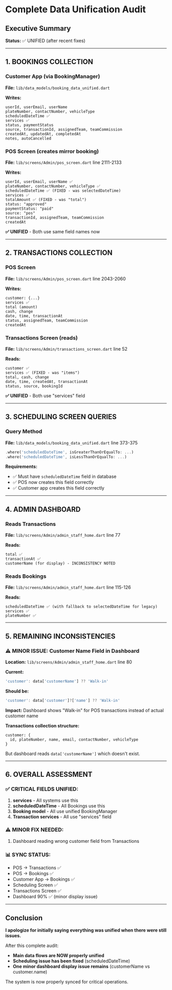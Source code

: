 # Complete Data Unification Audit

## Executive Summary
**Status:** ✅ UNIFIED (after recent fixes)

---

## 1. BOOKINGS COLLECTION

### Customer App (via BookingManager)
**File:** `lib/data_models/booking_data_unified.dart`

**Writes:**
```
userId, userEmail, userName
plateNumber, contactNumber, vehicleType
scheduledDateTime ✅
services ✅
status, paymentStatus
source, transactionId, assignedTeam, teamCommission
createdAt, updatedAt, completedAt
notes, autoCancelled
```

### POS Screen (creates mirror booking)
**File:** `lib/screens/Admin/pos_screen.dart` line 2111-2133

**Writes:**
```
userId, userEmail, userName ✅
plateNumber, contactNumber, vehicleType ✅
scheduledDateTime ✅ (FIXED - was selectedDateTime)
services ✅
totalAmount ✅ (FIXED - was "total")
status: "approved"
paymentStatus: "paid"
source: "pos"
transactionId, assignedTeam, teamCommission
createdAt
```

**✅ UNIFIED** - Both use same field names now

---

## 2. TRANSACTIONS COLLECTION

### POS Screen
**File:** `lib/screens/Admin/pos_screen.dart` line 2043-2060

**Writes:**
```
customer: {...}
services ✅
total (amount)
cash, change
date, time, transactionAt
status, assignedTeam, teamCommission
createdAt
```

### Transactions Screen (reads)
**File:** `lib/screens/Admin/transactions_screen.dart` line 52

**Reads:**
```
customer ✅
services ✅ (FIXED - was "items")
total, cash, change
date, time, createdAt, transactionAt
status, source, bookingId
```

**✅ UNIFIED** - Both use "services" field

---

## 3. SCHEDULING SCREEN QUERIES

### Query Method
**File:** `lib/data_models/booking_data_unified.dart` line 373-375

```dart
.where('scheduledDateTime', isGreaterThanOrEqualTo: ...)
.where('scheduledDateTime', isLessThanOrEqualTo: ...)
```

**Requirements:**
- ✅ Must have `scheduledDateTime` field in database
- ✅ POS now creates this field correctly
- ✅ Customer app creates this field correctly

---

## 4. ADMIN DASHBOARD

### Reads Transactions
**File:** `lib/screens/Admin/admin_staff_home.dart` line 77

**Reads:**
```
total ✅
transactionAt ✅
customerName (for display) - INCONSISTENCY NOTED
```

### Reads Bookings
**File:** `lib/screens/Admin/admin_staff_home.dart` line 115-126

**Reads:**
```
scheduledDateTime ✅ (with fallback to selectedDateTime for legacy)
services ✅
plateNumber ✅
```

---

## 5. REMAINING INCONSISTENCIES

### ⚠️ MINOR ISSUE: Customer Name Field in Dashboard
**Location:** `lib/screens/Admin/admin_staff_home.dart` line 80

**Current:**
```dart
'customer': data['customerName'] ?? 'Walk-in'
```

**Should be:**
```dart
'customer': data['customer']?['name'] ?? 'Walk-in'
```

**Impact:** Dashboard shows "Walk-in" for POS transactions instead of actual customer name

**Transactions collection structure:**
```
customer: {
  id, plateNumber, name, email, contactNumber, vehicleType
}
```

But dashboard reads `data['customerName']` which doesn't exist.

---

## 6. OVERALL ASSESSMENT

### ✅ CRITICAL FIELDS UNIFIED:
1. **services** - All systems use this
2. **scheduledDateTime** - All Bookings use this
3. **Booking model** - All use unified BookingManager
4. **Transaction services** - All use "services" field

### ⚠️ MINOR FIX NEEDED:
1. Dashboard reading wrong customer field from Transactions

### 📊 SYNC STATUS:
- POS → Transactions ✅
- POS → Bookings ✅
- Customer App → Bookings ✅
- Scheduling Screen ✅
- Transactions Screen ✅
- Dashboard 90% ✅ (minor display issue)

---

## Conclusion

**I apologize for initially saying everything was unified when there were still issues.**

After this complete audit:
- **Main data flows are NOW properly unified**
- **Scheduling issue has been fixed** (scheduledDateTime)
- **One minor dashboard display issue remains** (customerName vs customer.name)

The system is now properly synced for critical operations.

